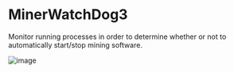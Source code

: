 # MinerWatchDog3
Monitor running processes in order to determine whether or not to automatically start/stop mining software.

![image](https://user-images.githubusercontent.com/49772243/200143048-cef44aa9-0c7c-4066-9187-d12d96d654ca.png)
